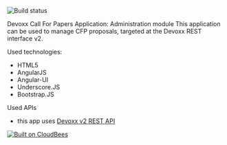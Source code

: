 ![Build status](https://devoxx.ci.cloudbees.com/job/cfp-admin/badge/icon)

Devoxx Call For Papers Application: Administration module
This application can be used to manage CFP proposals, targeted at the Devoxx REST interface v2.

Used technologies:
- HTML5
- AngularJS
- Angular-UI
- Underscore.JS
- Bootstrap.JS

Used APIs
- this app uses [Devoxx v2 REST API](https://github.com/devoxx/cfp-admin/wiki/REST-doc)

[![Built on CloudBees](http://www.cloudbees.com/sites/default/files/Button-Built-on-CB-1.png)](https://devoxx.ci.cloudbees.com/job/cfp-admin/)

